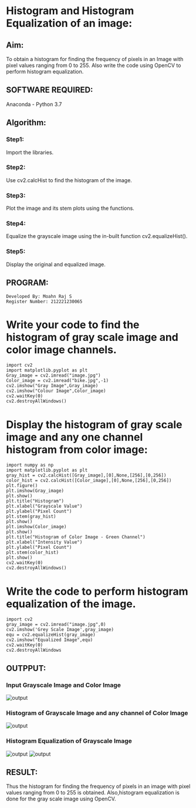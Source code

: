 # Histogram and Histogram Equalization of an image:
## Aim:
To obtain a histogram for finding the frequency of pixels in an Image with pixel values ranging from 0 to 255.
Also write the code using OpenCV to perform histogram equalization.

## SOFTWARE REQUIRED:
Anaconda - Python 3.7

## Algorithm:
### Step1:
Import the libraries.
### Step2:
Use cv2.calcHist to find the histogram of the image.
### Step3:
Plot the image and its stem plots using the functions.
### Step4:
Equalize the grayscale image using the in-built function cv2.equalizeHist().
### Step5:
Display the original and equalized image.

## PROGRAM:
~~~
Developed By: Moahn Raj S
Register Number: 212221230065
~~~
# Write your code to find the histogram of gray scale image and color image channels.
~~~
import cv2
import matplotlib.pyplot as plt
Gray_image = cv2.imread("image.jpg")
Color_image = cv2.imread("bike.jpg",-1)
cv2.imshow("Gray Image",Gray_image)
cv2.imshow("Colour Image",Color_image)
cv2.waitKey(0)
cv2.destroyAllWindows()
~~~

# Display the histogram of gray scale image and any one channel histogram from color image:
~~~
import numpy as np
import matplotlib.pyplot as plt
gray_hist = cv2.calcHist([Gray_image],[0],None,[256],[0,256])
color_hist = cv2.calcHist([Color_image],[0],None,[256],[0,256])
plt.figure()
plt.imshow(Gray_image)
plt.show()
plt.title("Histogram")
plt.xlabel("Grayscale Value")
plt.ylabel("Pixel Count")
plt.stem(gray_hist)
plt.show()
plt.imshow(Color_image)
plt.show()
plt.title("Histogram of Color Image - Green Channel")
plt.xlabel("Intensity Value")
plt.ylabel("Pixel Count")
plt.stem(color_hist)
plt.show()
cv2.waitKey(0)
cv2.destroyAllWindows()
~~~
# Write the code to perform histogram equalization of the image. 
~~~
import cv2
gray_image = cv2.imread("image.jpg",0)
cv2.imshow('Grey Scale Image',gray_image)
equ = cv2.equalizeHist(gray_image)
cv2.imshow("Equalized Image",equ)
cv2.waitKey(0)
cv2.destroyAllWindows 
~~~
## OUTPPUT:
### Input Grayscale Image and Color Image
![output](1.png)

### Histogram of Grayscale Image and any channel of Color Image
![output](2.png)
### Histogram Equalization of Grayscale Image
![output](3.png)
![output](4.png)

## RESULT: 
Thus the histogram for finding the frequency of pixels in an image with pixel values ranging from 0 to 255 is obtained. Also,histogram equalization is done for the gray scale image using OpenCV.
